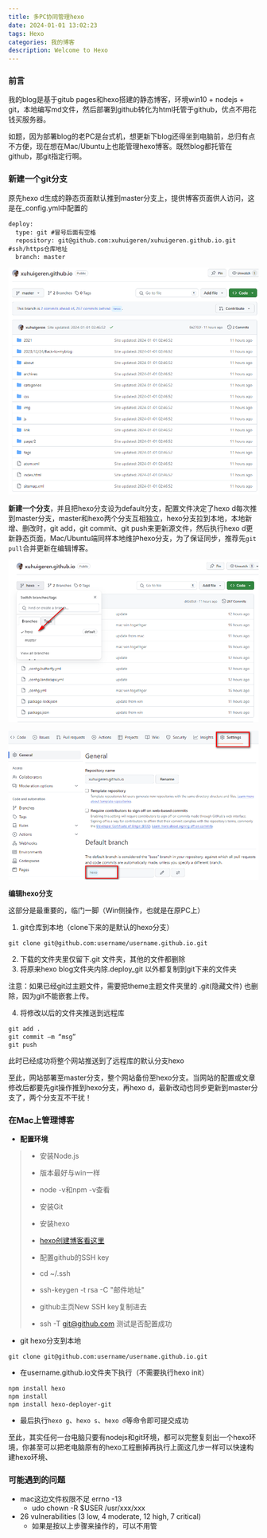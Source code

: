 ```yaml
---
title: 多PC协同管理hexo
date: 2024-01-01 13:02:23
tags: Hexo
categories: 我的博客
description: Welcome to Hexo
---
```




### 前言

我的blog是基于gitub pages和hexo搭建的静态博客，环境win10 + nodejs + git，本地编写md文件，然后部署到github转化为html托管于github，优点不用花钱买服务器。

如题，因为部署blog的老PC是台式机，想更新下blog还得坐到电脑前，总归有点不方便，现在想在Mac/Ubuntu上也能管理hexo博客。既然blog都托管在github，那git指定行啊。

### 新建一个git分支

原先hexo d生成的静态页面默认推到master分支上，提供博客页面供人访问，这是在_config.yml中配置的

```
deploy:
  type: git #冒号后面有空格
  repository: git@github.com:xuhuigeren/xuhuigeren.github.io.git  #ssh/https仓库地址
  branch: master
```

![01](./多PC协同管理hexo/1.png)

**新建一个分支<hexo>**，并且把hexo分支设为default分支，配置文件决定了hexo d每次推到master分支，master和hexo两个分支互相独立，hexo分支拉到本地，本地新增、删改时，git add，git commit、git push来更新源文件，然后执行hexo d更新静态页面，Mac/Ubuntu端同样本地维护hexo分支，为了保证同步，推荐先`git pull`合并更新在编辑博客。

![03](./多PC协同管理hexo/3.png)

![02](./多PC协同管理hexo/2.png)

**编辑hexo分支**

这部分是最重要的，临门一脚（Win侧操作，也就是在原PC上）

1. git仓库到本地（clone下来的是默认的hexo分支）

```
git clone git@github.com:username/username.github.io.git
```

2. 下载的文件夹里仅留下.git 文件夹，其他的文件都删除
3. 将原来hexo blog文件夹内除.deploy_git 以外都复制到git下来的文件夹

注意：如果已经git过主题文件，需要把theme主题文件夹里的 .git(隐藏文件) 也删除，因为git不能嵌套上传。

4. 将修改以后的文件夹推送到远程库

```
git add .
git commit –m “msg”
git push
```

此时已经成功将整个网站推送到了远程库的默认分支hexo

至此，网站部署至master分支，整个网站备份至hexo分支。当网站的配置或文章修改后都要先git操作推到hexo分支，再hexo d，最新改动也同步更新到master分支了，两个分支互不干扰！

### 在Mac上管理博客

* **配置环境**
>* 安装Node.js
>  * 版本最好与win一样
>  * node -v和npm -v查看
>* 安装Git
>* 安装hexo
>  * [hexo创建博客看这里](https://xuhuigeren.github.io/2021/02/14/hello-world/)
>
>* 配置github的SSH key
>  * cd ~/.ssh
>  * ssh-keygen -t rsa -C "邮件地址"
>  * github主页New SSH key复制进去
>  * ssh -T git@github.com 测试是否配置成功

* git hexo分支到本地

```
git clone git@github.com:username/username.github.io.git
```

* 在username.github.io文件夹下执行（不需要执行hexo init）

```
npm install hexo
npm install
npm install hexo-deployer-git
```

* 最后执行`hexo g`、`hexo s`、`hexo d`等命令即可提交成功



至此，其实任何一台电脑只要有nodejs和git环境，都可以完整复刻出一个hexo环境，你甚至可以把老电脑原有的hexo工程删掉再执行上面这几步一样可以快速构建hexo环境、



### 可能遇到的问题

* mac这边文件权限不足 errno -13
  * udo chown -R $USER /usr/xxx/xxx
* 26 vulnerabilities (3 low, 4 moderate, 12 high, 7 critical)
  * 如果是按以上步骤来操作的，可以不用管
